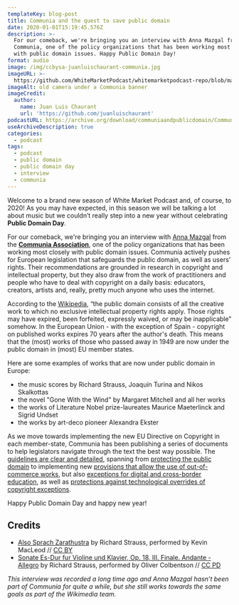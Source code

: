 ```yaml
---
templateKey: blog-post
title: Communia and the quest to save public domain
date: 2020-01-01T15:19:45.576Z
description: >-
  For our comeback, we're bringing you an interview with Anna Mazgal from the
  Communia, one of the policy organizations that has been working most closely
  with public domain issues. Happy Public Domain Day!
format: audio
image: /img/ccbysa-juanluischaurant-communia.jpg
imageURL: >-
  https://github.com/WhiteMarketPodcast/whitemarketpodcast-repo/blob/master/featured%20images/CCBYSA-juanluischaurant-communia.jpg
imageAlt: old camera under a Communia banner
imageCredit:
  author:
    name: Juan Luis Chaurant
    url: 'https://github.com/juanluischaurant'
podcastURL: https://archive.org/download/communiaandpublicdomain/Communia%20and%20Public%20Domain.mp3
useArchiveDescription: true
categories:
  - podcast
tags:
  - podcast
  - public domain
  - public domain day
  - interview
  - communia
---
```

Welcome to a brand new season of White Market Podcast and, of course, to 2020! As you may have expected, in this season we will be talking a lot about music but we couldn’t really step into a new year without celebrating **Public Domain Day**. 

For our comeback, we're bringing you an interview with [Anna Mazgal](https://twitter.com/a2na) from the **[Communia Association](https://www.communia-association.org)**, one of the policy organizations that has been working most closely with public domain issues. Communia actively pushes for European legislation that safeguards the public domain, as well as users’ rights. Their recommendations are grounded in research in copyright and intellectual property, but they also draw from the work of practitioners and people who have to deal with copyright on a daily basis: educators, creators, artists and, really, pretty much anyone who uses the internet. 

According to the [Wikipedia](https://en.wikipedia.org/wiki/Public_domain), “the public domain consists of all the creative work to which no exclusive intellectual property rights apply. Those rights may have expired, been forfeited, expressly waived, or may be inapplicable” somehow. In the European Union - with the exception of Spain - copyright on published works expires 70 years after the author's death. This means that the (most) works of those who passed away in 1949 are now under the public domain in (most) EU member states.

Here are some examples of works that are now under public domain in Europe:

* the music scores by Richard Strauss, Joaquín Turina and Nikos Skalkottas
* the novel "Gone With the Wind" by Margaret Mitchell and all her works
* the works of Literature Nobel prize-laureates Maurice Maeterlinck and Sigrid Undset
* the works by art-deco pioneer Alexandra Ekster

As we move towards implementing the new EU Directive on Copyright in each member-state, Communia has been publishing a series of documents to help legislators navigate through the text the best way possible. The [guidelines are clear and detailed](https://www.communia-association.org/2019/12/02/guidelines-implementation-dsm-directive/), spanning from [protecting the public domain](https://www.communia-association.org/2019/12/11/implementing-new-eu-provision-protects-public-domain/) to implementing new [provisions that allow the use of out-of-commerce works](https://www.communia-association.org/2019/12/10/implementing-new-eu-provisions-allow-use-commerce-works/), but also [exceptions for digital and cross-border education](https://www.communia-association.org/2019/12/05/implementing-new-eu-exception-digital-cross-border-education/), as well as [protections against technological overrides of copyright exceptions](https://www.communia-association.org/2019/12/09/implementing-new-eu-protections-contractual-technological-overrides-copyright-exceptions/).

Happy Public Domain Day and happy new year!

## Credits

* [Also Sprach Zarathustra](https://web.archive.org/web/20140429193209/http://freemusicarchive.org/music/Kevin_MacLeod/Classical_Sampler/Also_Sprach_Zarathustra) by Richard Strauss, performed by Kevin MacLeod // [CC BY](https://creativecommons.org/licenses/by/3.0/)
* [Sonate Es-Dur fur Violine und Klavier, Op. 18, III. Finale. Andante - Allegro](https://musopen.org/music/1917-violin-sonata-in-e-flat-major-op-18/) by Richard Strauss, performed by Oliver Colbentson // [CC PD](https://creativecommons.org/publicdomain/mark/1.0/) 

*This interview was recorded a long time ago and Anna Mazgal hasn’t been part of Communia for quite a while, but she still works towards the same goals as part of the Wikimedia team.*
